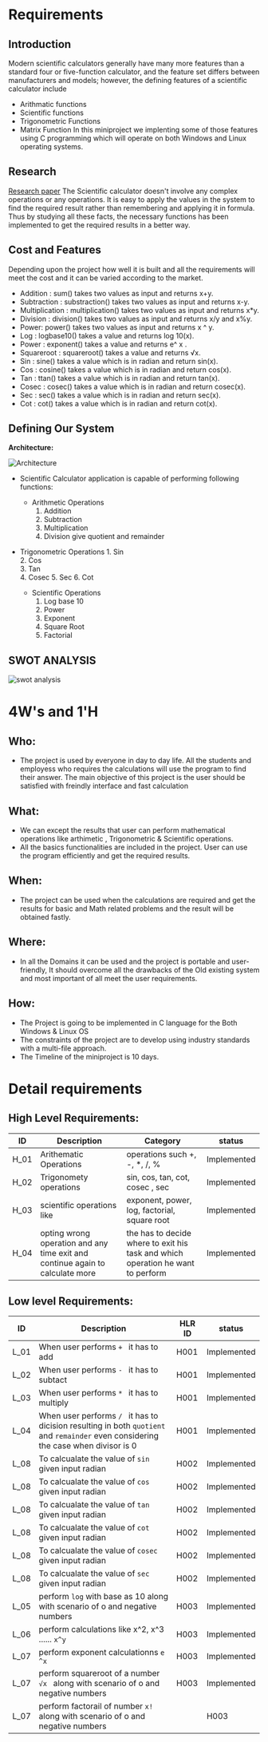 # Requirements
## Introduction
Modern scientific calculators generally have many more features than a standard four or five-function calculator, and the feature set differs between manufacturers and models; however, the defining features of a scientific calculator include
- Arithmatic functions
- Scientific functions
- Trigonometric Functions
- Matrix Function
In this miniproject we implenting some of those features using C programming which will operate on both Windows and Linux operating systems.

## Research
[Research paper](https://www.informs.org/Publications/INFORMS-Journals/Mathematics-of-Operations-Research)
The Scientific calculator doesn't involve any complex operations or any operations. It is easy to apply the values in the system to find the required result rather than remembering and applying it in formula. Thus by studying all these facts, the necessary functions has been implemented to get the required results in a better way.
## Cost and Features
Depending upon the project how well it is built and all the requirements will meet the cost and it can be varied according to the market.
- Addition : sum() takes two values as input and returns x+y.
- Subtraction : substraction() takes two values as input and returns x-y.
- Multiplication : multiplication() takes two values as input and returns x*y.
- Division : division() takes two values as input and returns x/y and x%y.
- Power: power() takes two values as input and returns x ^ y.
- Log : logbase10() takes a value and returns log 10(x).
- Power : exponent() takes a value and returns e^ x .
- Squareroot : squareroot() takes a value and returns √x.
- Sin : sine() takes a value which is in radian and return sin(x).
- Cos : cosine() takes a value which is in radian and return cos(x).
- Tan : ttan() takes a value which is in radian and return tan(x).
- Cosec : cosec() takes a value which is in radian and return cosec(x).
- Sec : sec() takes a value which is in radian and return sec(x).
- Cot : cot() takes a value which is in radian and return cot(x).
## Defining Our System
  **Architecture:**
  
   ![Architecture]()

   
 - Scientific Calculator application is capable of performing following functions:
	 -  Arithmetic Operations
		 1. Addition 
		 2. Subtraction
		 3. Multiplication
		 4. Division give quotient and remainder

-  Trigonometric Operations
		 1. Sin     
		 2. Cos     
		 3. Tan     
		 4. Cosec
		 5. Sec
		 6. Cot
		 
	-  Scientific Operations
		 1. Log base 10
		 2. Power
		 3. Exponent
		 4. Square Root
		 5. Factorial
    

## SWOT ANALYSIS
![swot analysis]()


# 4W&#39;s and 1&#39;H

## Who:

- The project is used by everyone in day to day life. All the students and employess who requires the calculations will use the program to find their answer. The main objective of this project is the user should be satisfied with freindly interface and fast calculation

## What:

- We can except the results that user can perform mathematical operations like arthimetic , Trigonometric & Scientific operations.
- All the basics functionalities are included in the project. User can use the program efficiently and get the required results.


## When:

- The project can be used when the calculations are required  and get the results for basic and Math related problems and the result will be obtained fastly.

## Where:

- In all the Domains it can be used and the project is portable and user-friendly,  It should overcome all the drawbacks of the Old existing system and most important of all meet the user requirements.

## How:

- The Project is going to be implemented in C language for the Both Windows & Linux OS
- The constraints of the project are to develop using industry standards with a multi-file approach.
- The Timeline of the miniproject is 10 days.

# Detail requirements
## High Level Requirements:
|ID| Description |Category|status|
|--|------------|------|---------|
|H_01 |Arithematic Operations| operations such +, -, *, /, % |Implemented
|H_02 |Trigonomety operations|sin, cos, tan, cot, cosec , sec|Implemented
|H_03|scientific operations like |exponent, power, log, factorial, square root|Implemented
|H_04|opting wrong operation and any time exit and continue again to calculate more | the has to decide where to exit his task and which operation he want to perform |Implemented


##  Low level Requirements:
|ID| Description |HLR ID | status|
|--|------------|------|---------|
|L_01 |When user performs `+ ` it has to add  |H001|Implemented
|L_02 |When user performs `- ` it has to subtact |H001|Implemented
|L_03|When user performs `* ` it has to multiply  |H001 |Implemented
|L_04|When user performs `/ ` it has to dicision resulting in both `quotient` and `remainder` even considering the case when divisor is 0  |H001 |Implemented
|L_08|To calcualate the value of `sin` given input radian |H002 |Implemented
|L_08|To calcualate the value of `cos` given input radian |H002 |Implemented
|L_08|To calcualate the value of `tan` given input radian |H002 |Implemented
|L_08|To calcualate the value of `cot` given input radian |H002 |Implemented
|L_08|To calcualate the value of `cosec` given input radian |H002 |Implemented
|L_08|To calcualate the value of `sec` given input radian |H002 |Implemented
|L_05|perform `log` with base as 10 along with scenario of o and negative numbers |H003 |Implemented
|L_06|perform calculations like x^2, x^3 ...... `x^y` |H003 |Implemented
|L_07|perform exponent calculationns `e ^x` |H003 |Implemented
|L_07|perform squareroot of a number `√x ` along with scenario of o and negative numbers|H003 |Implemented
|L_07|perform factorail of number `x! ` along with scenario of o and negative numbers ||H003 |Implemented
